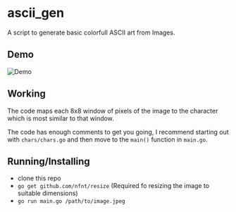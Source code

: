 # ascii_gen
A script to generate basic colorfull ASCII art from Images.

## Demo
![Demo](https://github.com/pulkitsharma07/pulkitsharma07.github.io/raw/development/assets/render1546308037772.gif)

## Working
The code maps each 8x8 window of pixels of the image to the character which is most similar to
that window.

The code has enough comments to get you going, I recommend starting out with `chars/chars.go` and then
move to the `main()` function in `main.go`.

## Running/Installing
* clone this repo
* `go get github.com/nfnt/resize`  (Required fo resizing the image to suitable dimensions)
* `go run main.go /path/to/image.jpeg`
